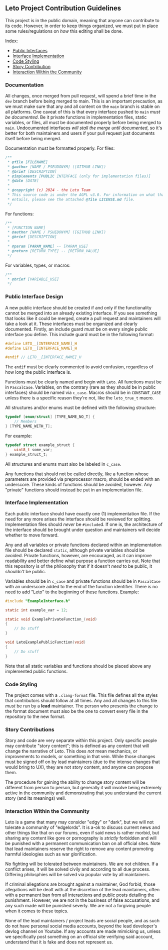 ## Leto Project Contribution Guidelines
This project is in the public domain, meaning that anyone can contribute to its code. However, in order to keep things organized, we must put in place some rules/regulations on _how_ this editing shall be done.

Index:
- [Public Interfaces](#public-interface-design)
- [Interface Implementation](#interface-implementation)
- [Code Styling](#code-styling)
- [Story Contribution](#story-contributions)
- [Interaction Within the Community](#interaction-within-the-community)

### Documentation
All changes, once merged from pull request, will spend a brief time in the `dev` branch before being merged to main. This is an important precaution, as we must make sure that any and all content on the `main` branch is stable on all platforms. One caveat of this is that every interface pushed to `main` _must be documented_. Be it private functions in implementation files, static variables, or files, all must be documented properly before being merged to `main`. Undocumented interfaces _will stall the merge until documented_, so it's better for both maintainers and users if your pull request just documents itself before being merged.

Documentation must be formatted properly. For files:

```c
/**
 * @file [FILENAME]
 * @author [NAME / PSEUDONYM] ([GITHUB LINK])
 * @brief [DESCRIPTION]
 * @implements [PUBLIC INTERFACE (only for implementation files)]
 * @date [DATE]
 *
 * @copyright (c) 2024 - the Leto Team
 * This source code is under the AGPL v3.0. For information on what that
 * entails, please see the attached @file LICENSE.md file.
 */
```

For functions:

```c
/**
 * [FUNCTION NAME]
 * @author [NAME / PSUEDONYM] ([GITHUB LINK])
 * @brief [DESCRIPTION]
 * 
 * @param [PARAM_NAME] -- [PARAM_USE]
 * @return [RETURN_TYPE] -- [RETURN_VALUE]
 */
```

For variables, types, or macros:

```c
/**
 * @brief [VARIABLE_USE]
 */
```

### Public Interface Design
A new public interface should be created if and only if the functionality cannot be merged into an already existing interface. If you see something that looks like it could be merged, create a pull request and maintainers will take a look at it. These interfaces must be organized and clearly documented. Firstly, an include guard _must_ be on every single public interface you define. This include guard must be in the following format:

```c
#define LETO__[INTERFACE_NAME]_H
#define LETO__[INTERFACE_NAME]_H

#endif // LETO__[INTERFACE_NAME]_H
```

The `endif` must be clearly commented to avoid confusion, regardless of how long the public interface is.

Functions must be clearly named and begin with `Leto`. All functions must be in `PascalCase`. Variables, on the contrary (rare as they should be in public interfaces) should be named via `c_case`. Macros should be in `CONSTANT_CASE` unless there is a specific reason they're not, like the `leto_true_t` macro.

All structures and/or enums must be defined with the following structure:

```c
typedef [enum/struct] [TYPE_NAME_NO_T] {
    // Members
} [TYPE_NAME_WITH_T];
```

For example:

```c
typedef struct example_struct {
    uint8_t some_var;
} example_struct_t;
```

All structures and enums must also be labeled in `c_case`.

Any functions that should not be called directly, like a function whose parameters are provided via preprocessor macro, should be ended with an underscore. These kinds of functions should be avoided, however. Any "private" functions should instead be put in an implementation file.

### Interface Implementation
Each public interface should have exactly one (1) implementation file. If the need for any more arises the interface should be reviewed for splitting. Implementation files should _never_ be `#include`d. If one is, the architecture of the interface should be brought under question and maintainers will decide whether to move forward.

Any and all variables or private functions declared within an implementation file should be declared `static`, although private variables should be avoided. Private functions, however, are encouraged, as it can improve readability and better define what purpose a function carries out. Note that this repository is of the philosophy that if it doesn't _need_ to be public, it _shouldn't_ be public.

Variables should be in `c_case` and private functions should be in `PascalCase` with an underscore added to the end of the function identifier. There is no need to add "Leto" to the beginning of these functions. Example:

```c
#include "ExampleInterface.h"

static int example_var = 12;

static void ExamplePrivateFunction_(void) 
{
    // Do stuff
}

void LetoExamplePublicFunction(void) 
{
    // Do stuff
}

```

Note that all static variables and functions should be placed above any implemented public functions.

### Code Styling
The project comes with a `.clang-format` file. This file defines all the styles that contributors should follow at all times. Any and all changes to this file _must_ be run by a **lead** maintainer. The person who presents the change to the format document must also be the one to convert every file in the repository to the new format.

### Story Contributions
Story and code are very separate within this project. Only specific people may contribute "story content"; this is defined as any content that will change the narrative of Leto. This does _not_ mean mechanics, or improvements to models, or something in that vein. While those changes must be signed off on by lead maintainers (due to the intense changes that would bring to UX), they are not story content, and anyone can propose them.

The procedure for gaining the ability to change story content will be different from person to person, but generally it will involve being extremely active in the community and demonstrating that you understand the current story (and its meanings) well.

### Interaction Within the Community
Leto is a game that many may consider "edgy" or "dark", but we will not tolerate a community of "edgelords". It is a-ok to discuss current news and other things like that on our forums, even if said news is rather morbid, but sharing any content like gore or pornography is _strictly_ forbidden and will be punished with a permanent communication ban on all official sites. Note that lead maintainers reserve the right to remove any content promoting harmful ideologies such as war glorification.

No fighting will be tolerated between maintainers. We are not children. If a conflict arises, it will be solved civily and according to all due process. Differing philosphies will be solved via popular vote by all maintainers.

If criminal allegations are brought against a maintainer, God forbid, those allegations will be dealt with at the discretion of the lead maintainers, often with a permanent ban from all interactions and public posts detailing the punishment. However, we are not in the business of false accusations, and any such made will be punished severly. We are not a forgiving people when it comes to these topics.

None of the lead maintainers / project leads are social people, and as such do not have personal social media accounts, beyond the lead developer's devlog channel on Youtube. If any accounts are made mimicking us, unless we specifically post something on an official site verifying said account, understand that it is fake and does not represent us.
